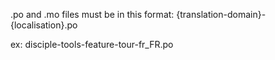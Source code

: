.po and .mo files must be in this format:
{translation-domain}-{localisation}.po

ex:
disciple-tools-feature-tour-fr_FR.po
